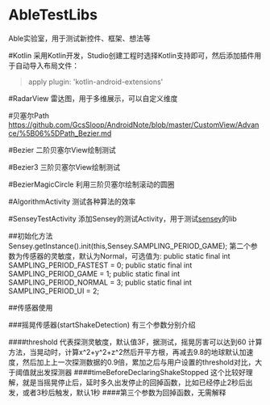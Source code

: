 # AbleTestLibs
Able实验室，用于测试新控件、框架、想法等

#Kotlin
采用Kotlin开发，Studio创建工程时选择Kotlin支持即可，然后添加插件用于自动导入布局文件：
>apply plugin: 'kotlin-android-extensions'

#RadarView
雷达图，用于多维展示，可以自定义维度

#贝塞尔Path
https://github.com/GcsSloop/AndroidNote/blob/master/CustomView/Advance/%5B06%5DPath_Bezier.md

#Bezier
二阶贝塞尔View绘制测试

#Bezier3
三阶贝塞尔View绘制测试

#BezierMagicCircle
利用三阶贝塞尔绘制滚动的圆圈

#AlgorithmActivity
测试各种算法的效率

#SenseyTestActivity
添加Sensey的测试Activity，用于测试[sensey](https://github.com/nisrulz/sensey)的lib

##初始化方法
Sensey.getInstance().init(this,Sensey.SAMPLING_PERIOD_GAME);
第二个参数为传感器的灵敏度，默认为Normal，可选值为:
public static final int SAMPLING_PERIOD_FASTEST = 0;
public static final int SAMPLING_PERIOD_GAME = 1;
public static final int SAMPLING_PERIOD_NORMAL = 3;
public static final int SAMPLING_PERIOD_UI = 2;

##传感器使用

###摇晃传感器(startShakeDetection)
有三个参数分别介绍

####threshold
代表探测灵敏度，默认值3F，据测试，摇晃厉害可以达到60
计算方法，当晃动时，计算x^2+y^2+z^2然后开平方根，再减去9.8的地球默认加速度，然后加上上一次探测数据的0.9倍，累加之后与用户设置的threshold对比，大于阈值就出发探测器
####timeBeforeDeclaringShakeStopped
这个比较好理解，就是当摇晃停止后，延时多久出发停止的回掉函数，比如已经停止2秒后出发，或者3秒后触发，默认1秒
####第三个参数为回掉函数，无需解释


